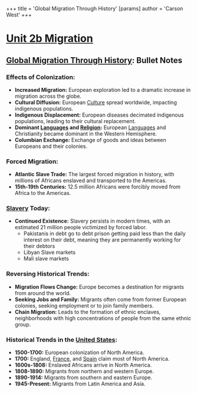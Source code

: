 +++
 title = 'Global Migration Through History'
[params]
	author = 'Carson West'
+++

# [Unit 2b Migration](./../unit-2b-migration/)
## [Global Migration Through History](./../global-migration-through-history/): Bullet Notes

### **Effects of Colonization:**

* **Increased Migration:** European exploration led to a dramatic increase in migration across the globe.
* **Cultural Diffusion:** European [Culture](./../culture/) spread worldwide, impacting indigenous populations.
* **Indigenous Displacement:** European diseases decimated indigenous populations, leading to their cultural replacement.
* **Dominant [Languages](./../languages/) and [Religion](./../religion/):** European [Languages](./../languages/) and Christianity became dominant in the Western Hemisphere.
* **Columbian Exchange:** Exchange of goods and ideas between Europeans and their colonies.

### **Forced Migration:**

* **Atlantic Slave Trade:** The largest forced migration in history, with millions of Africans enslaved and transported to the Americas.
* **15th-19th Centuries:** 12.5 million Africans were forcibly moved from Africa to the Americas.

### **[Slavery](./../slavery/) Today:**

* **Continued Existence:** Slavery persists in modern times, with an estimated 21 million people victimized by forced labor.
	* Pakistanis in debt go to debt prison getting paid less than the daily interest on their debt, meaning they are permanently working for their debtors
	* Libyan Slave markets
	* Mali slave markets

### **Reversing Historical Trends:**

* **Migration Flows Change:** Europe becomes a destination for migrants from around the world.
* **Seeking Jobs and Family:** Migrants often come from former European colonies, seeking employment or to join family members.
* **Chain Migration:** Leads to the formation of ethnic enclaves, neighborhoods with high concentrations of people from the same ethnic group.

### **Historical Trends in the [United States](./../united-states/):**
* **1500-1700:** European colonization of North America.
* **1700:** England, [France](./../france/), and [Spain](./../spain/) claim most of North America.
* **1600s-1808:** Enslaved Africans arrive in North America.
* **1808-1890:** Migrants from northern and western Europe.
* **1890-1914:** Migrants from southern and eastern Europe.
* **1945-Present:** Migrants from Latin America and Asia. 